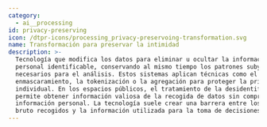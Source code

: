 ```yaml
---
category:
  - ai__processing
id: privacy-preserving
icon: /dtpr-icons/processing_privacy-preservoing-transformation.svg
name: Transformación para preservar la intimidad
description: >-
  Tecnología que modifica los datos para eliminar u ocultar la información
  personal identificable, conservando al mismo tiempo los patrones subyacentes
  necesarios para el análisis. Estos sistemas aplican técnicas como el
  enmascaramiento, la tokenización o la agregación para proteger la privacidad
  individual. En los espacios públicos, el tratamiento de la desidentificación
  permite obtener información valiosa de la recogida de datos sin comprometer la
  información personal. La tecnología suele crear una barrera entre los datos en
  bruto recogidos y la información utilizada para la toma de decisiones.
---
```



